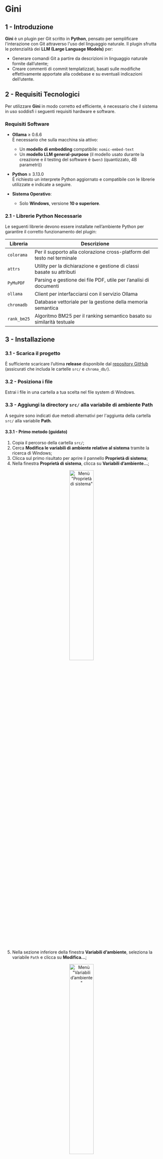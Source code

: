 # Gini

## 1 - Introduzione

**Gini** è un plugin per Git scritto in **Python**, pensato per semplificare l'interazione con Git attraverso l'uso del linguaggio naturale. Il plugin sfrutta le potenzialità dei **LLM (Large Language Models)** per:

- Generare comandi Git a partire da descrizioni in linguaggio naturale fornite dall’utente;
- Creare commenti di commit templatizzati, basati sulle modifiche effettivamente apportate alla codebase e su eventuali indicazioni dell’utente.

## 2 - Requisiti Tecnologici

Per utilizzare **Gini** in modo corretto ed efficiente, è necessario che il sistema in uso soddisfi i seguenti requisiti hardware e software.

### Requisiti Software

- **Ollama** ≥ 0.6.6  
  È necessario che sulla macchina sia attivo:
  - Un **modello di embedding** compatibile: `nomic-embed-text`
  - Un **modello LLM general-purpose** (il modello usato durante la creazione e il testing del software è `Qwen3`
   (quantizzato, 4B parametri))

- **Python** ≥ 3.13.0  
  È richiesto un interprete Python aggiornato e compatibile con le librerie utilizzate e indicate a seguire.

- **Sistema Operativo**:  
  - Solo **Windows**, versione **10 o superiore**.

### 2.1 - Librerie Python Necessarie

Le seguenti librerie devono essere installate nell’ambiente Python per garantire il corretto funzionamento del plugin:

| Libreria     | Descrizione                                                                 |
|--------------|-----------------------------------------------------------------------------|
| `colorama`   | Per il supporto alla colorazione cross-platform del testo nel terminale     |
| `attrs`      | Utility per la dichiarazione e gestione di classi basate su attributi       |
| `PyMuPDF`    | Parsing e gestione dei file PDF, utile per l’analisi di documenti           |
| `ollama`     | Client per interfacciarsi con il servizio Ollama                            |
| `chromadb`   | Database vettoriale per la gestione della memoria semantica                 |
| `rank_bm25`  | Algoritmo BM25 per il ranking semantico basato su similarità testuale       |

## 3 - Installazione

### 3.1 - Scarica il progetto

È sufficiente scaricare l’ultima **release** disponibile dal [repository GitHub](<https://github.com/Aniysi/Gini>) (assicurati che includa le cartelle `src/` e `chroma_db/`).


### 3.2 - Posiziona i file

<a name="32"></a>
Estrai i file in una cartella a tua scelta nel file system di Windows.

### 3.3 - Aggiungi la directory `src/` alla variabile di ambiente **Path**

A seguire sono indicati due metodi alternativi per l'aggiunta della cartella `src/` alla variabile **Path**.

#### 3.3.1 - Primo metodo (guidato)

1. Copia il percorso della cartella `src/`;
2. Cerca **Modifica le variabili di ambiente relative al sistema** tramite la ricerca di Windows;
3. Clicca sul primo risultato per aprire il pannello **Proprietà di sistema**;
4. Nella finestra **Proprietà di sistema**, clicca su **Variabili d’ambiente...**;

<p align="center">
  <img src="./docs/assets/finestra_proprietà_sistema.png" alt='Menù "Proprietà di sistema"' width="40%" />
</p>

5. Nella sezione inferiore della finestra **Variabili d’ambiente**, seleziona la variabile `Path` e clicca su **Modifica...**;

<p align="center">
  <img src="./docs/assets/finestra_variabili_ambiente.png" alt='Menù "Variabili d’ambiente"' width="40%" />
</p>

6. Nella finestra **Modifica variabile d’ambiente**, clicca su **Nuovo** e incolla il percorso della cartella `src/`;

<p align="center">
  <img src="./docs/assets/finestra_modifica_variabili_ambiente.png" alt='Menù "Modifica variabile d’ambiente"' width="40%" />
</p>

7. Conferma le modifiche cliccando su **OK** in tutte le finestre aperte.

Il percorso è ora correttamente impostato e il plugin è pronto all’uso.

#### 3.3.2 - Secondo metodo (ufficiale)

Alternativamente è possibile aggiungere la cartella `src/` alle variabili di sistema seguendo la guida ufficiale offerta da Microsoft, e disponibile all'indirizzo <https://learn.microsoft.com/it-it/windows/powertoys/environment-variables#editremove-variable>

### 3.4 - Setup dell’Ambiente Virtuale Python

Per garantire l’isolamento delle dipendenze e un'esecuzione stabile del plugin **Gini**, si consiglia di configurare un **ambiente virtuale Python** all’interno della cartella `src/`. Di seguito è indicato come fare.

1. Posizionati nella cartella in cui sono stati precedentemente estratti i file ([Vedi sezione 3.2](#32)). La cartella dovrebbe avere la seguente struttura:

```bash
choosen_directory/
├── chroma_db/
├── src/
└── requirements.txt
```

2. Crea l'ambiente virtuale python eseguendo il seguente comando a terminale:

```bash
python -m venv venv
```

3. Esegui l'ambiente virtuale python attraverso il seguente comando a terminale:

```bash
venv/Scripts/activate
```

4. Scarica le dipendenze necessarie per usufruire del software eseguendo a terminale il seguente comando:

```bash
pip install -r requirements.txt
```

## 4 - Utilizzo del Plugin

Il plugin **Gini** consente l'interazione con un modello linguistico (LLM) tramite richieste in linguaggio naturale, che vengono interpretate e convertite in comandi Git eseguibili.

### 4.1 - Avvio

Una volta completata la configurazione e aggiunta la directory `src/` al `Path` di sistema, è possibile avviare Gini da qualsiasi terminale e da qualsiasi posizione del file system Windows. Per avviare il plugin, è sufficiente digitare:

```bash
gini cmd
```

e premere invio.

### 4.2 - Modalità di utilizzo

All'avvio, Gini entra in una modalità interattiva (chat) con il modello LLM. L'utente può digitare richieste in linguaggio naturale, come ad esempio: *crea un nuovo branch chiamato "feature/login"*.

Il modello restituirà un comando Git coerente con la richiesta, insieme a una breve spiegazione.

>Nota: ogni nuova richiesta non preceduta da un comando (/exec, /fix, ecc.) annulla il contesto della richiesta precedente. Il plugin non mantiene lo stato della conversazione.

### 4.2.1 - Esecuzione dei comandi

Dopo che Gini ha proposto un comando Git, è possibile eseguirlo utilizzando il comando:

```bash
/exec
```

Se l'esecuzione ha successo, il terminale tornerà alla modalità di attesa per una nuova richiesta.
Se l'esecuzione fallisce, Gini stamperà il messaggio d'errore restituito dal sistema. A quel punto, l'utente può:
 - Inviare una nuova richiesta, oppure
 - Correggere il comando proposto utilizzando il comando:

 ```bash
/fix
```

Gini genererà una nuova versione corretta del comando precedente, basandosi sull'errore restituito.

### 4.2.2 - Raffinamento del comando

È possibile anche indicare direttamente al modello come rifinire il comando generato secondo le proprie necessità attraverso il comando:

```bash
/refine <query>
```

Dove `<query>` è una descrizione in linguaggio naturale delle modifiche da applicare (es. *"rimuovi il flag --force"* o *"cambia il nome del branch in develop"*).

### 4.2.3 - Terminare la sessione

In qualsiasi momento è possibile terminare la sessione con il comando:

```bash
/quit
```

Questo chiuderà il plugin e uscirà dalla modalità interattiva.